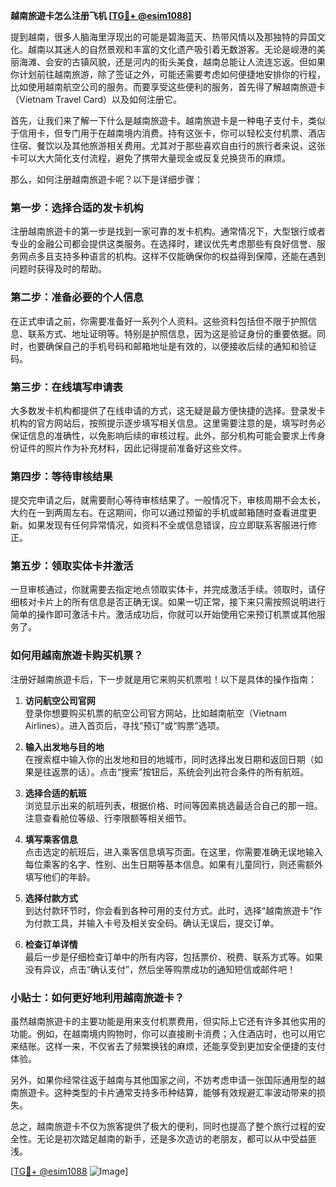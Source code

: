 **越南旅遊卡怎么注册飞机 [[TG💪+ @esim1088](https://t.me/s/esim1088)]**

提到越南，很多人脑海里浮现出的可能是碧海蓝天、热带风情以及那独特的异国文化。越南以其迷人的自然景观和丰富的文化遗产吸引着无数游客。无论是岘港的美丽海滩、会安的古镇风貌，还是河内的街头美食，越南总能让人流连忘返。但如果你计划前往越南旅游，除了签证之外，可能还需要考虑如何便捷地安排你的行程，比如使用越南航空公司的服务。而要享受这些便利的服务，首先得了解越南旅遊卡（Vietnam Travel Card）以及如何注册它。

首先，让我们来了解一下什么是越南旅遊卡。越南旅遊卡是一种电子支付卡，类似于信用卡，但专门用于在越南境内消费。持有这张卡，你可以轻松支付机票、酒店住宿、餐饮以及其他旅游相关费用。尤其对于那些喜欢自由行的旅行者来说，这张卡可以大大简化支付流程，避免了携带大量现金或反复兑换货币的麻烦。

那么，如何注册越南旅遊卡呢？以下是详细步骤：

### 第一步：选择合适的发卡机构

注册越南旅遊卡的第一步是找到一家可靠的发卡机构。通常情况下，大型银行或者专业的金融公司都会提供这类服务。在选择时，建议优先考虑那些有良好信誉、服务网点多且支持多种语言的机构。这样不仅能确保你的权益得到保障，还能在遇到问题时获得及时的帮助。

### 第二步：准备必要的个人信息

在正式申请之前，你需要准备好一系列个人资料。这些资料包括但不限于护照信息、联系方式、地址证明等。特别是护照信息，因为这是验证身份的重要依据。同时，也要确保自己的手机号码和邮箱地址是有效的，以便接收后续的通知和验证码。

### 第三步：在线填写申请表

大多数发卡机构都提供了在线申请的方式，这无疑是最方便快捷的选择。登录发卡机构的官方网站后，按照提示逐步填写相关信息。这里需要注意的是，填写时务必保证信息的准确性，以免影响后续的审核过程。此外，部分机构可能会要求上传身份证件的照片作为补充材料，因此记得提前准备好这些文件。

### 第四步：等待审核结果

提交完申请之后，就需要耐心等待审核结果了。一般情况下，审核周期不会太长，大约在一到两周左右。在这期间，你可以通过预留的手机或邮箱随时查看进度更新。如果发现有任何异常情况，如资料不全或信息错误，应立即联系客服进行修正。

### 第五步：领取实体卡并激活

一旦审核通过，你就需要去指定地点领取实体卡，并完成激活手续。领取时，请仔细核对卡片上的所有信息是否正确无误。如果一切正常，接下来只需按照说明进行简单的操作即可激活卡片。激活成功后，你就可以开始使用它来预订机票或其他服务了。

### 如何用越南旅遊卡购买机票？

注册好越南旅遊卡后，下一步就是用它来购买机票啦！以下是具体的操作指南：

1. **访问航空公司官网**  
   登录你想要购买机票的航空公司官方网站，比如越南航空（Vietnam Airlines）。进入首页后，寻找“预订”或“购票”选项。

2. **输入出发地与目的地**  
   在搜索框中输入你的出发地和目的地城市，同时选择出发日期和返回日期（如果是往返票的话）。点击“搜索”按钮后，系统会列出符合条件的所有航班。

3. **选择合适的航班**  
   浏览显示出来的航班列表，根据价格、时间等因素挑选最适合自己的那一班。注意查看舱位等级、行李限额等相关细节。

4. **填写乘客信息**  
   点击选定的航班后，进入乘客信息填写页面。在这里，你需要准确无误地输入每位乘客的名字、性别、出生日期等基本信息。如果有儿童同行，则还需额外填写他们的年龄。

5. **选择付款方式**  
   到达付款环节时，你会看到各种可用的支付方式。此时，选择“越南旅遊卡”作为付款工具，并输入卡号及相关安全码。确认无误后，提交订单。

6. **检查订单详情**  
   最后一步是仔细检查订单中的所有内容，包括票价、税费、联系方式等。如果没有异议，点击“确认支付”，然后坐等购票成功的通知短信或邮件吧！

### 小贴士：如何更好地利用越南旅遊卡？

虽然越南旅遊卡的主要功能是用来支付机票费用，但实际上它还有许多其他实用的功能。例如，在越南境内购物时，你可以直接刷卡消费；入住酒店时，也可以用它来结账。这样一来，不仅省去了频繁换钱的麻烦，还能享受到更加安全便捷的支付体验。

另外，如果你经常往返于越南与其他国家之间，不妨考虑申请一张国际通用型的越南旅遊卡。这种类型的卡片通常支持多币种结算，能够有效规避汇率波动带来的损失。

总之，越南旅遊卡不仅为旅客提供了极大的便利，同时也提高了整个旅行过程的安全性。无论是初次踏足越南的新手，还是多次造访的老朋友，都可以从中受益匪浅。

[[TG💪+ @esim1088](https://t.me/s/esim1088) ![Image](https://i.postimg.cc/4NQfJmqS/Snipaste-2025-05-13-00-14-12.png)]